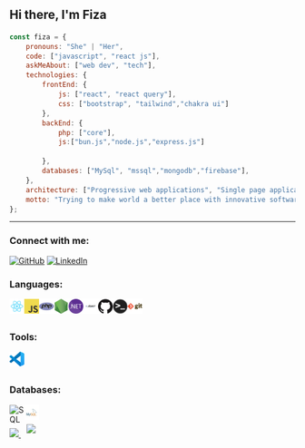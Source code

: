 ## Hi there, I'm Fiza

```javascript
const fiza = {
    pronouns: "She" | "Her",
    code: ["javascript", "react js"],
    askMeAbout: ["web dev", "tech"],
    technologies: {
        frontEnd: {
            js: ["react", "react query"],
            css: ["bootstrap", "tailwind","chakra ui"]
        },
        backEnd: {
            php: ["core"],
            js:["bun.js","node.js","express.js"]

        },
        databases: ["MySql", "mssql","mongodb","firebase"],
    },
    architecture: ["Progressive web applications", "Single page applications"],
    motto: "Trying to make world a better place with innovative software solutions"
};
```

---
### Connect with me:
<a title="Github" href="https://github.com/Fizahere"><img src="https://img.shields.io/github/followers/Fizahere.svg?label=GitHub&style=social" alt="GitHub"></a>
<a title="LinkedIn" href="https://www.linkedin.com/in/fizabatool027/"><img src="https://img.shields.io/badge/LinkedIn--_.svg?style=social&logo=linkedin" alt="LinkedIn"></a>

### Languages:

<img title="ReactJS" align="left" alt="React JS" width="26px" src="https://raw.githubusercontent.com/github/explore/80688e429a7d4ef2fca1e82350fe8e3517d3494d/topics/react/react.png" />
<img title="Javascript" align="left" alt="JavaScript" width="26px" src="https://raw.githubusercontent.com/github/explore/80688e429a7d4ef2fca1e82350fe8e3517d3494d/topics/javascript/javascript.png" />
<img title="PHP" align="left" alt="PHP" width="26px" src="https://raw.githubusercontent.com/github/explore/ccc16358ac4530c6a69b1b80c7223cd2744dea83/topics/php/php.png" />
<img title="NodeJS" align="left" alt="C#" width="26px" src="https://raw.githubusercontent.com/github/explore/main/topics/nodejs/nodejs.png" />
<img title=".NET" align="left" alt=".NET" width="26px" src="https://raw.githubusercontent.com/github/explore/93d8a67084f94b2a444e510199a6e7622e5b09a3/topics/dotnet/dotnet.png" />
<img title="JQuery" align="left" alt="JQuery" width="26px" src="https://raw.githubusercontent.com/github/explore/80688e429a7d4ef2fca1e82350fe8e3517d3494d/topics/jquery/jquery.png" />
<img title="Github" align="left" alt="GitHub" width="26px" src="https://raw.githubusercontent.com/github/explore/78df643247d429f6cc873026c0622819ad797942/topics/github/github.png" />
<img title="HTML5" align="left" alt="HTML5" width="26px" src="https://raw.githubusercontent.com/github/explore/80688e429a7d4ef2fca1e82350fe8e3517d3494d/topics/terminal/terminal.png" />
<img title="Git" align="left" alt="Git" width="26px" src="https://raw.githubusercontent.com/github/explore/80688e429a7d4ef2fca1e82350fe8e3517d3494d/topics/git/git.png" />

<br />
<br />

### Tools:

<img title="Visual Studio Code" align="left" alt="Visual Studio Code" width="26px" src="https://raw.githubusercontent.com/github/explore/80688e429a7d4ef2fca1e82350fe8e3517d3494d/topics/visual-studio-code/visual-studio-code.png" />

<br />
<br />

### Databases:

<img title="MSSQL" align="left" alt="SQL" width="26px" src="https://iconape.com/wp-content/files/jy/81002/svg/microsoft-sql-server.svg" />
<img title="MySQL" align="left" alt="MySQL" width="26px" src="https://raw.githubusercontent.com/github/explore/80688e429a7d4ef2fca1e82350fe8e3517d3494d/topics/mysql/mysql.png" />

<br />
<br />

<a href="https://github.com/Fizahere">
  <img height="180em" style="max-width:45%;" src="https://github-readme-stats.vercel.app/api?username=Fizahere&theme=buefy&show_icons=true" />
  <img height="180em" style="max-width:45%;margin: 0 0 7px 10px;color: #9a38ad;" src="https://github-readme-stats.vercel.app/api/top-langs/?username=Fizahere&theme=buefy&layout=compact" />
</a>
